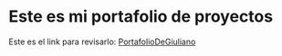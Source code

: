 # Este es mi portafolio de proyectos 
 
 Este es el link para revisarlo: 
[PortafolioDeGiuliano](https://portafolio-xi-three-90.vercel.app/)
 
